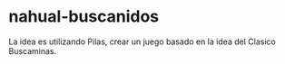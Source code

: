 # nahual-buscanidos
La idea es utilizando Pilas, crear un juego basado en la idea del Clasico Buscaminas.   
